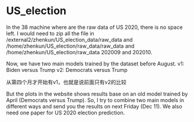 # US_election

In the 38 machine where are the raw data of US 2020, there is no space left. I would need to zip
all the file in 
/external2/zhenkun/US_election_data/raw_data
and 
/home/zhenkun/US_election/raw_data/raw_data
and 
/home/zhenkun/US_election/raw_data 202009 and 202010.

Now, we have two main models trained by the dataset before August.
v1: Biden versus Trump
v2: Democrats versus Trump

从第四个月才开始有v1，也就是说前面只有v2的比较

But the plots in the website shows results base on an old model trained by April (Democrats versus Trump). 
So, I try to combine two main models in different ways and send you the results on next Friday (Dec 11).
We also need one paper for US 2020 election prediction.
